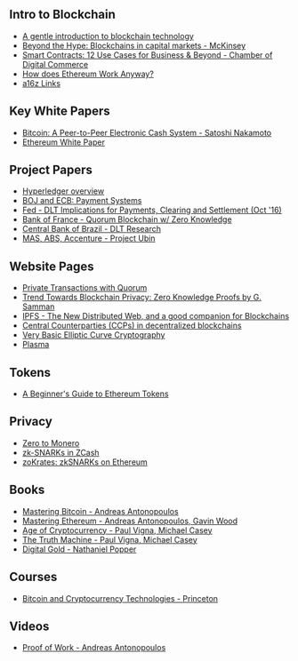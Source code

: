 ## Intro to Blockchain
* [A gentle introduction to blockchain technology](https://bitsonblocks.net/2015/09/09/a-gentle-introduction-to-blockchain-technology/)
* [Beyond the Hype: Blockchains in capital markets - McKinsey](https://www.mckinsey.com/industries/financial-services/our-insights/beyond-the-hype-blockchains-in-capital-markets)
* [Smart Contracts: 12 Use Cases for Business & Beyond - Chamber of Digital Commerce](http://digitalchamber.org/assets/smart-contracts-12-use-cases-for-business-and-beyond.pdf)
* [How does Ethereum Work Anyway?](https://medium.com/@preethikasireddy/how-does-ethereum-work-anyway-22d1df506369)
* [a16z Links](https://a16z.com/2018/02/10/crypto-readings-resources/)

## Key White Papers
* [Bitcoin: A Peer-to-Peer Electronic Cash System - Satoshi Nakamoto](https://bitcoin.org/bitcoin.pdf)
* [Ethereum White Paper](https://github.com/ethereum/wiki/wiki/White-Paper)

## Project Papers

* [Hyperledger overview](https://www.hyperledger.org/wp-content/uploads/2017/08/HyperLedger_Arch_WG_Paper_1_Consensus.pdf)
* [BOJ and ECB: Payment Systems](http://www.ecb.europa.eu/pub/pdf/other/ecb.stella_project_report_september_2017.pdf)
* [Fed - DLT Implications for Payments, Clearing and Settlement (Oct '16)](https://www.federalreserve.gov/newsevents/speech/files/brainard20161007a.pdf)
* [Bank of France - Quorum Blockchain w/ Zero Knowledge](https://eprint.iacr.org/2017/1093.pdf)
* [Central Bank of Brazil - DLT Research](http://www.bcb.gov.br/htms/public/microcredito/Distributed_ledger_technical_research_in_Central_Bank_of_Brazil.pdf)
* [MAS, ABS, Accenture - Project Ubin](http://www.mas.gov.sg/~/media/ProjectUbin/Project%20Ubin%20Phase%202%20Reimagining%20RTGS.pdf)

## Website Pages
* [Private Transactions with Quorum](https://medium.com/@didil/enterprise-ethereum-private-transactions-with-quorum-b0574bb60700)
* [Trend Towards Blockchain Privacy: Zero Knowledge Proofs by G. Samman](https://www.coindesk.com/trend-towards-blockchain-privacy-zero-knowledge-proofs/)
* [IPFS - The New Distributed Web, and a good companion for Blockchains](https://medium.com/@ConsenSys/an-introduction-to-ipfs-9bba4860abd0)
* [Central Counterparties (CCPs) in decentralized blockchains](https://medium.com/@colin_/central-counterparties-ccps-in-decentralised-blockchains-f2cf671f5787)
* [Very Basic Elliptic Curve Cryptography](https://medium.com/@lane.c.wagner/very-basic-elliptic-curve-cryptography-16c4f6c349ed)
* [Plasma](https://ethresear.ch/t/minimal-viable-plasma/426)

## Tokens
* [A Beginner's Guide to Ethereum Tokens](https://blog.coinbase.com/a-beginners-guide-to-ethereum-tokens-fbd5611fe30b
)

## Privacy
* [Zero to Monero](https://www.getmonero.org/library/Zero-to-Monero-1-0-0.pdf
)
* [zk-SNARKs in ZCash](https://z.cash/technology/zksnarks/)
* [zoKrates: zkSNARKs on Ethereum](https://github.com/Zokrates/ZoKrates)

## Books
* [Mastering Bitcoin - Andreas Antonopoulos](https://www.amazon.com/Mastering-Bitcoin-Programming-Open-Blockchain/dp/1491954388/ref=sr_1_3?ie=UTF8&qid=1525131384&sr=8-3&keywords=mastering+bitcoin)
* [Mastering Ethereum - Andreas Antonopoulos, Gavin Wood](https://github.com/ethereumbook/ethereumbook)
* [Age of Cryptocurrency - Paul Vigna, Michael Casey](https://www.amazon.com/Age-Cryptocurrency-Blockchain-Challenging-Economic/dp/1250081556/ref=sr_1_1?s=books&ie=UTF8&qid=1525131421&sr=1-1&keywords=age+of+cryptocurrency+-+michael+casey)
* [The Truth Machine - Paul Vigna, Michael Casey](https://www.amazon.com/Truth-Machine-Blockchain-Future-Everything/dp/1250114578/ref=sr_1_1?s=books&ie=UTF8&qid=1525131463&sr=1-1&keywords=trust+machine)
* [Digital Gold - Nathaniel Popper](https://www.amazon.com/Digital-Gold-Bitcoin-Millionaires-Reinvent/dp/006236250X/ref=sr_1_3?s=books&ie=UTF8&qid=1525131746&sr=1-3&keywords=digital+gold)

## Courses
* [Bitcoin and Cryptocurrency Technologies - Princeton](https://www.coursera.org/learn/cryptocurrency)

## Videos
* [Proof of Work - Andreas Antonopoulos](https://youtu.be/fw3WkySh_Ho)


